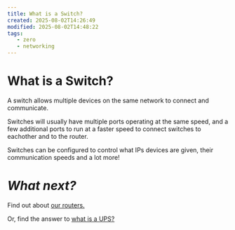 ```yaml
---
title: What is a Switch?
created: 2025-08-02T14:26:49
modified: 2025-08-02T14:48:22
tags:
   - zero
   - networking
---
```


# What is a Switch?

A switch allows multiple devices on the same network to connect and communicate.

Switches will usually have multiple ports operating at the same speed, and a few additional ports to run at a faster speed to connect switches to eachother and to the router.

Switches can be configured to control what IPs devices are given, their communication speeds and a lot more!

# *What next?*

Find out about [our routers.](./networking/48pro.md)

Or, find the answer to [what is a UPS?](./what-is-a-ups.md)
